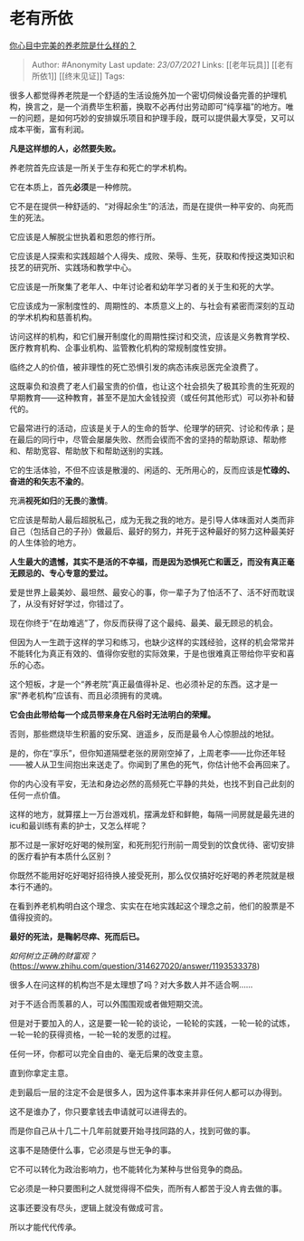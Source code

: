 # 老有所依
[你心目中完美的养老院是什么样的？](https://www.zhihu.com/question/403290284/answer/1360171805)

> Author: #Anonymity
Last update: *23/07/2021* 
Links: [[老年玩具]] [[老有所依1]] [[终末见证]]
Tags:    



很多人都觉得养老院是一个舒适的生活设施外加一个密切伺候设备完善的护理机构，换言之，是一个消费毕生积蓄，换取不必再付出劳动即可“纯享福”的地方。唯一的问题，是如何巧妙的安排娱乐项目和护理手段，既可以提供最大享受，又可以成本平衡，富有利润。

**凡是这样想的人，必然要失败。**

养老院首先应该是一所关于生存和死亡的学术机构。

它在本质上，首先**必须**是一种修院。

它不是在提供一种舒适的、“对得起余生”的活法，而是在提供一种平安的、向死而生的死法。

它应该是人解脱尘世执着和恩怨的修行所。

它应该是人探索和实践超越个人得失、成败、荣辱、生死，获取和传授这类知识和技艺的研究所、实践场和教学中心。

它应该是一所聚集了老年人、中年讨论者和幼年学习者的关于生和死的大学。

它应该成为一家制度性的、周期性的、本质意义上的、与社会有紧密而深刻的互动的学术机构和慈善机构。

访问这样的机构，和它们展开制度化的周期性探讨和交流，应该是义务教育学校、医疗教育机构、企事业机构、监管教化机构的常规制度性安排。

临终之人的价值，被非理性的死亡恐惧引发的病态讳疾忌医完全浪费了。

这既辜负和浪费了老人们最宝贵的价值，也让这个社会损失了极其珍贵的生死观的早期教育——这种教育，甚至不是加大金钱投资（或任何其他形式）可以弥补和替代的。

它最常进行的活动，应该是关于人的生命的哲学、伦理学的研究、讨论和传承；是在最后的同行中，尽管会屡屡失败、然而会锲而不舍的坚持的帮助原谅、帮助修和、帮助宽容、帮助放下和帮助送别的实践。

它的生活体验，不但不应该是散漫的、闲适的、无所用心的，反而应该是**忙碌的、奋进的和矢志不渝的**。

充满**视死如归**的**无畏**的**激情**。

它应该是帮助人最后超脱私己，成为无我之我的地方。是引导人体味面对人类而非自己（包括自己的子孙）做最后、最好的努力，并死于这种最好的努力这种最美好的人生体验的地方。

**人生最大的遗憾，其实不是活的不幸福，而是因为恐惧死亡和匮乏，而没有真正毫无顾忌的、专心专意的爱过。**

爱是世界上最美妙、最坦然、最安心的事，你一辈子为了怕活不了、活不好而耽误了，从没有好好学过，你错过了。

现在你终于“在劫难逃”了，你反而获得了这个最纯、最美、最无顾忌的机会。

但因为人一生疏于这样的学习和练习，也缺少这样的实践经验，这样的机会常常并不能转化为真正有效的、值得你安慰的实际效果，于是也很难真正带给你平安和喜乐的心态。

这个短板，才是一个“养老院”真正最值得补足、也必须补足的东西。这才是一家“养老机构”应该有、而且必须拥有的灵魂。

**它会由此带给每一个成员带来身在凡俗时无法明白的荣耀。**

否则，那些燃烧毕生积蓄的安乐窝、逍遥乡，反而是最令人心惊胆战的地狱。

是的，你在“享乐”，但你知道隔壁老张的房刚空掉了，上周老李——比你还年轻——被人从卫生间抱出来送走了。你闻到了黑色的死气，你估计他不会再回来了。

你的内心没有平安，无法和身边必然的高频死亡平静的共处，也找不到自己此刻的任何一点价值。

这样的地方，就算摆上一万台游戏机，摆满龙虾和鲜鲍，每隔一间房就是最先进的icu和最训练有素的护士，又怎么样呢？

那不过是一家好吃好喝的候刑室，和死刑犯行刑前一周受到的饮食优待、密切安排的医疗看护有本质什么区别？

你既然不能用好吃好喝好招待换人接受死刑，那么仅仅搞好吃好喝的养老院就是根本行不通的。

在看到养老机构明白这个理念、实实在在地实践起这个理念之前，他们的股票是不值得投资的。

**最好的死法，是鞠躬尽瘁、死而后已。**

*如何树立正确的财富观？*(https://www.zhihu.com/question/314627020/answer/1193533378)  


很多人在问这样的机构岂不是太理想了吗？对大多数人并不适合啊……

对于不适合而羡慕的人，可以外围围观或者做短期交流。

但是对于要加入的人，这是要一轮一轮的谈论，一轮轮的实践，一轮一轮的试炼，一轮一轮的获得资格，一轮一轮的发愿的过程。

任何一环，你都可以完全自由的、毫无后果的改变主意。

直到你拿定主意。

走到最后一层的注定不会是很多人，因为这件事本来并非任何人都可以办得到。

这不是谁办了，你只要拿钱去申请就可以进得去的。

而是你自己从十几二十几年前就要开始寻找同路的人，找到可做的事。

这事不是随便什么事，它必须是与世无争的事。

它不可以转化为政治影响力，也不能转化为某种与世俗竞争的商品。

它必须是一种只要图利之人就觉得得不偿失，而所有人都苦于没人肯去做的事。

这事还要没有尽头，逻辑上就没有做成可言。

所以才能代代传承。



